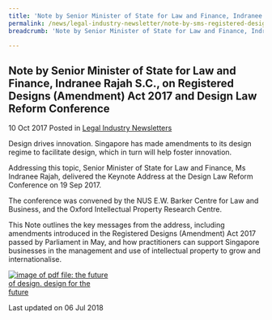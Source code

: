 ```yaml
---
title: 'Note by Senior Minister of State for Law and Finance, Indranee Rajah S.C., on Registered Designs (Amendment) Act 2017 and Design Law Reform Conferenc'
permalink: /news/legal-industry-newsletter/note-by-sms-registered-designs-act-2017/
breadcrumb: 'Note by Senior Minister of State for Law and Finance, Indranee Rajah S.C., on Registered Designs (Amendment) Act 2017 and Design Law Reform Conference'

---
```



<style>
  .image {width: 200px;}
  .image img {max-width: 100%;}
</style>

Note by Senior Minister of State for Law and Finance, Indranee Rajah S.C., on Registered Designs (Amendment) Act 2017 and Design Law Reform Conference
---

10 Oct 2017 Posted in [Legal Industry Newsletters](/news/legal-industry-newsletters/)

Design drives innovation. Singapore has made amendments to its design regime to facilitate design, which in turn will help foster innovation.

Addressing this topic, Senior Minister of State for Law and Finance, Ms Indranee Rajah, delivered the Keynote Address at the Design Law Reform Conference on 19 Sep 2017. 

The conference was convened by the NUS E.W. Barker Centre for Law and Business, and the Oxford Intellectual Property Research Centre.

This Note outlines the key messages from the address, including amendments introduced in the Registered Designs (Amendment) Act 2017 passed by Parliament in May, and how practitioners can support Singapore businesses in the management and use of intellectual property to grow and internationalise.

<div class="image">
  <a href="/files/NoteonRDAAct2017andDLRC.pdf/"><img src="/images/1530864160947.jpg/" alt="image of pdf file: the future of design. design for the future"></a>
</div>

<p class="right-side-updated">Last updated on 06 Jul 2018</p>
